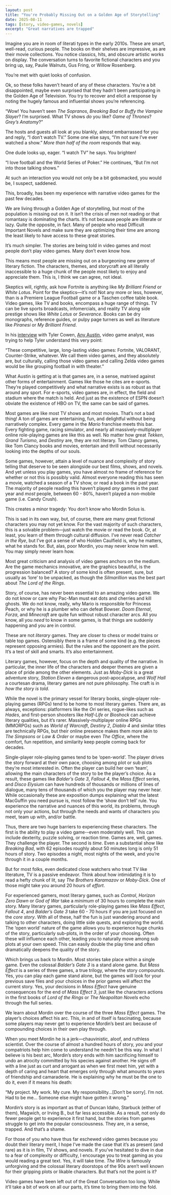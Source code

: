 ```yaml
---
layout: post
title: "You're Probably Missing Out on a Golden Age of Storytelling"
date: 2025-08-11
tags: [story, video-games, novels]
excerpt: "Great narratives are trapped"
---
```


Imagine you are in room of literati types in the early 2010s. These are smart, well-read, curious people. The books on their shelves are impressive, as are their movie collections. You notice classics, hits, and obscure artistic works on display. The conversation turns to favorite fictional characters and you bring up, say, Paulie Walnuts, Gus Fring, or Willow Rosenberg.

You’re met with quiet looks of confusion.

Ok, so these folks haven’t heard of any of these characters. You’re a bit disappointed, maybe even surprised that they hadn’t been participating in the Golden Age of Television. You try to recover and elicit a response by noting the hugely famous and influential shows you’re referencing.

“Wow! You haven’t seen *The Sopranos*, *Breaking Bad* or *Buffy the Vampire Slayer*? I’m surprised. What TV shows *do* you like? *Game of Thrones*? *Grey’s Anatomy*?”

The hosts and guests all look at you blankly, almost embarrassed for you and reply, “I don’t watch TV.” Some one else says, “I’m not sure I’ve ever watched a show.” *More than half of the room* responds that way.

One dude looks up, eager. “I watch TV” he says. You brighten!

“I love football and the World Series of Poker.” He continues, “But I’m not into those talking shows.”

At such an interaction you would not only be a bit gobsmacked, you would be, I suspect, saddened.

This, broadly, has been my experience with narrative video games for the past few decades.

We are living through a Golden Age of storytelling, but most of the population is missing out on it. It isn’t the crisis of men not reading or that romantasy is dominating the charts. It’s not because people are illiterate or lazy. Quite the opposite, in fact. Many of people who read Difficult Important Novels and make sure they are optimizing their time are among the least likely to have access to these great stories.

It’s much simpler. The stories are being told in video games and most people don’t play video games. Many don’t even know how.

This means most people are missing out on a burgeoning new genre of literary fiction. The characters, themes, and storycraft are all literally inaccessible to a huge chunk of the people most likely to enjoy and appreciate them. This is, I think we can agree, not ideal.

Skeptics will, rightly, ask how Fortnite is anything like *My Brilliant Friend* or *White Lotus*. Point for the skeptics—it’s not! Not any more or less, however, than is a Premiere League Football game or a Taschen coffee table book. Video games, like TV and books, encompass a huge range of things. TV can be live sports broadcasts, infomercials, and reality TV along side prestige shows like *White Lotus* or *Severance*. Books can be dry monographs, reference guides, or pulpy page turners as well as literature like *Piranesi* or *My Brilliant Friend*.

In his [interview](https://www.youtube.com/watch?v=rOYjgXY-Ts4) with Tyler Cowen, [Any Austin](https://www.youtube.com/@any_austin), video game analyst, was trying to help Tyler understand this very point:

“These competitive, large, long-lasting video games: Fortnite, VALORANT, Counter-Strike, whatever. We call them video games, and they absolutely are, but culturally, calling those video games and calling Zelda video games would be like grouping football in with theater.”

What Austin is getting at is that games are, in a sense, matrixed against other forms of entertainment. Games like those he cites are e-sports. They’re played competitively and what narrative exists is as robust as that around any sport. For e-sports, video games are, in effect, the field and stadium where the match is held. And just as the existence of ESPN doesn’t obviate the existence of HBO on TV, the same can be said of games.

Most games are like most TV shows and most movies. That’s not a bad thing! A ton of games are entertaining, fun, and delightful without being narratively complex. Every game in the *Mario* franchise meets this bar. Every fighting game, racing simulator, and nearly all massively-multiplayer online role-playing games are like this as well. No matter how great *Tekken*, *Grand Turismo*, and *Destiny* are, they are not literary. Tom Clancy games, like Tom Clancy books and movies, entertain and thrill without necessarily looking into the depths of our souls.

Some games, however, attain a level of nuance and complexity of story telling that deserve to be seen alongside our best films, shows, and novels. And yet unless you play games, you have almost no frame of reference for whether or not this is possibly valid. Almost everyone reading this has seen a movie, watched a season of a TV show, or read a book in the past year. The majority of people reading this haven’t played *any* games in the past year and *most* people, between 60 - 80%, haven’t played a non-mobile game (i.e. Candy Crush).

This creates a minor tragedy: You don’t know who Mordin Solus is.

This is sad in its own way, but, of course, there are many great fictional characters you may not yet know. For the vast majority of such characters, this is a solvable problem—just watch the movie or read the book. Or, at least, you learn of them through cultural diffusion. I’ve never read *Catcher in the Rye*, but I’ve got a sense of who Holden Caulfield is, why he matters, what he stands for. But, alas, poor Mordin, you may never know him well. You may simply never learn how.

Most great criticism and analysis of video games anchors on the medium. Are the game mechanics innovative, are the graphics beautiful, is the progression balanced? A story of some kind is often present, sure, but usually as ‘lore’ to be unpacked, as though the *Silmarillion* was the best part about *The Lord of the Rings*.

Story, of course, has never been essential to an amazing video game. We do not know or care why Pac-Man must eat dots and cherries and kill ghosts. We do not know, really, why Mario is responsible for Princess Peach, or why he is a plumber who can defeat Bowser. *Doom Eternal*, *Forza*, and *Minecraft* are quite fun without robust character arcs. All you know, all you *need* to know in some games, is that things are suddenly happening and you are in control.

These are not *literary* games. They are closer to chess or model trains or table top games. Ostensibly there is a frame of some kind (e.g. the pieces represent opposing armies). But the rules and the opponent are the point. It’s a test of skill and smarts. It’s also entertainment.

Literary games, however, focus on the depth and quality of the narrative. In particular, the inner life of the characters and deeper themes are given a place of pride among the other elements. Just as *Moby-Dick* is a great adventure story, *Station Eleven* a dangerous post-apocalypse, and *Wolf Hall* a courtesan drama, literary games are not pure philosophy. The craft is in *how the story is told*.

While the novel is the primary vessel for literary books,  single-player role-playing games (RPGs) tend to be home to most literary games. There are, as always, exceptions: platformers like the *Ori* series, rogue-likes such as *Hades*, and first-person shooters like *Half-Life* or *Bioshock* can achieve literary qualities, but it’s rarer. Massively-multiplayer online RPGs (MMORPGs) such as *World of Warcraft*, *Destiny 2*, *Diablo 4* and similar titles are technically RPGs, but their online presence makes them more akin to *The Simpsons* or *Law & Order* or maybe even *The Office*, where the comfort, fun repetition, and similarity keep people coming back for decades.

Single-player role-playing games tend to be ‘open-world’. The player drives the story forward at their own pace, choosing among plot or sub plots they’re most interested in. Often the player can build her own ‘team’, allowing the main characters of the story to be the player’s choice. As a result, these games like *Balder’s Gate 3*, *Fallout 4*, the *Mass Effect* series, and *Disco Elysium* can have hundreds of thousands or millions of lines of dialogue, many tens of thousands of which you the player may never hear. While occasionally these are exposition dumps explaining what the latest MacGuffin you need pursue is, most follow the ‘show don’t tell’ rule. You experience the narrative and nuances of this world, its problems, through not only your actions, but through the needs and wants of characters you meet, team up with, and/or battle.

Thus, there are two huge barriers to experiencing these characters. The first is the ability to play a video game--even moderately well. This can include dexterity, puzzle solving, or reaction time. Games are, well, games. They challenge the player. The second is *time*. Even a substantial show like *Breaking Bad*, with 62 episodes roughly about 50 minutes long is only 51 hours of story. Two episodes a night, most nights of the week, and you’re through it in a couple months.

But for most folks, even dedicated close watchers who treat TV like literature, TV is a passive endeavor. Think about how intimidating it is to read a hefty chunk of lit, say *The Brothers Karamazov* or *Moby-Dick*. One of those might take you around 20 hours of *effort*.

For experienced gamers, most literary games, such as *Control*, *Horizon Zero Dawn* or *God of War* take a *minimum* of 30 hours to complete the main story. Many literary games, particularly role-playing games like *Mass Effect*, *Fallout 4*, and *Balder’s Gate 3* take 60 - 70 hours if you are just focused on the *core story*. With all of these, half the fun is just wandering around and talking to other characters, doing little side quests, and exploring the world. The ‘open world’ nature of the game allows you to experience huge chunks of the story, particularly sub-plots, in the order of your choosing. Often these will influence each other, leading you to naturally move among sub plots at your own speed. This can easily double the play time and often dramatically deepens the quality of the story.

Which brings us back to Mordin. Most stories take place within a single game. Even the colossal *Balder’s Gate 3* is a stand alone game. But *Mass Effect* is a series of three games, a true trilogy, where the story compounds. Yes, you can play each game stand alone, but the games will look for your previous save files and your choices in the prior games will affect the current story. Yes, your decisions in *Mass Effect* have genuine consequences for the end of *Mass Effect 3*, just like the characters actions in the first books of *Lord of the Rings* or *The Neapolitan Novels* echo through the full series.

We learn about Mordin over the course of the three *Mass Effect* games. The player’s choices affect his arc. This, in and of itself is fascinating, because some players may never get to experience Mordin’s best arc because of compounding choices in their own play through.

When you meet Mordin he is a jerk—chauvinistic, aloof, and ruthless scientist. Over the course of almost a hundred hours of story, *you* and your compatriots help him come to understand he needn’t be this way. In what I believe is his best arc, Mordin’s story ends with him sacrificing himself to undo an atrocity committed by his species against another. He signs off with a line just as curt and arrogant as when we first meet him, yet with a depth of caring and heart that emerges only through what amounts to years of friendship and camaraderie. He is explaining why he must be the one to do it, even if it means his death:

“My project. My work. My cure. My responsibility...[Don’t be sorry]. I’m not. Had to be me... Someone else might have gotten it wrong.”

Mordin’s story is as important as that of Duncan Idaho, Starbuck (either of them), Magwich, or Irving B., but far less accessible. As a result, not only do fewer people get to experience it first hand, but the stories from games struggle to get into the popular consciousness. They are, in a sense, trapped. And that’s a shame.

For those of you who have thus far eschewed video games because you doubt their literary merit, I hope I’ve made the case that it’s as present (and rare) as it is in film, TV shows, and novels. If you’ve hesitated to dive in due to a fear of complexity or difficulty, I encourage you to treat gaming as you would reading a great text. Yes, it will take time. *The Wire* is famously unforgiving and the colossal literary doorstops of the 90s aren’t well known for their gripping plots or likable characters. But that’s not the point is it?

Video games have been left out of the Great Conversation too long. While it’ll take a bit of work on all our parts, it’s time to bring them into the fold.
